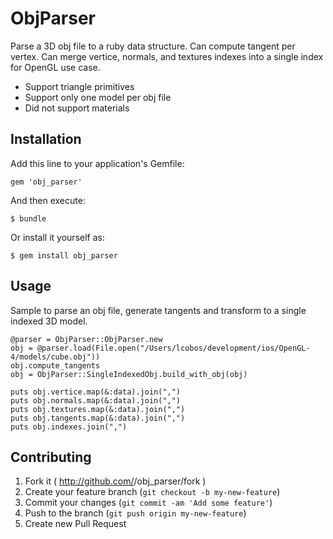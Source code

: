 # ObjParser

Parse a 3D obj file to a ruby data structure.
Can compute tangent per vertex.
Can merge vertice, normals, and textures indexes into a single index for OpenGL use case.

- Support triangle primitives
- Support only one model per obj file
- Did not support materials

## Installation

Add this line to your application's Gemfile:

    gem 'obj_parser'

And then execute:

    $ bundle

Or install it yourself as:

    $ gem install obj_parser

## Usage

Sample to parse an obj file, generate tangents and transform to a single indexed 3D model.

    @parser = ObjParser::ObjParser.new
    obj = @parser.load(File.open("/Users/lcobos/development/ios/OpenGL-4/models/cube.obj"))
    obj.compute_tangents
    obj = ObjParser::SingleIndexedObj.build_with_obj(obj)
    
    puts obj.vertice.map(&:data).join(",")
    puts obj.normals.map(&:data).join(",")
    puts obj.textures.map(&:data).join(",")
    puts obj.tangents.map(&:data).join(",")
    puts obj.indexes.join(",")
  

## Contributing

1. Fork it ( http://github.com/<my-github-username>/obj_parser/fork )
2. Create your feature branch (`git checkout -b my-new-feature`)
3. Commit your changes (`git commit -am 'Add some feature'`)
4. Push to the branch (`git push origin my-new-feature`)
5. Create new Pull Request